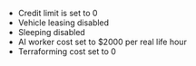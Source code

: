 - Credit limit is set to 0
- Vehicle leasing disabled
- Sleeping disabled
- AI worker cost set to $2000 per real life hour
- Terraforming cost set to 0